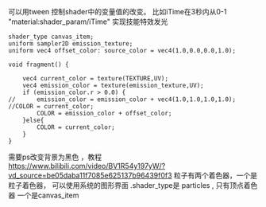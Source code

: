 可以用tween 控制shader中的变量值的改变。
比如iTime在3秒内从0-1
"material:shader_param/iTime"
实现技能特效发光
```
shader_type canvas_item;
uniform sampler2D emission_texture;
uniform vec4 offset_color: source_color = vec4(1.0,0.0,0.0,1.0);

void fragment() {
	
	vec4 current_color = texture(TEXTURE,UV);
	vec4 emission_color = texture(emission_texture,UV);
	if (emission_color.r > 0.0) {
//		emission_color = emission_color + vec4(1.0,1.0,1.0,1.0);
//COLOR = current_color;
		COLOR = emission_color + offset_color;
	}else{
		COLOR = current_color;
	}
}
```
需要ps改变背景为黑色 ，教程 https://www.bilibili.com/video/BV1R54y197yW/?vd_source=be05daba11f7085e625137b96439f0f3 
粒子有两个着色器，一个是粒子着色器， 可以使用系统的图形界面 .shader_type是 particles  , 只有顶点着色器
一个是canvas_item 



